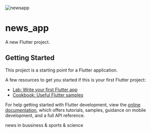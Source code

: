 ![newsapp](https://github.com/Abdo73873/News_app/assets/88721486/2e2ba877-3591-411b-a392-69ca0790b254)
# news_app

A new Flutter project.

## Getting Started

This project is a starting point for a Flutter application.

A few resources to get you started if this is your first Flutter project:

- [Lab: Write your first Flutter app](https://docs.flutter.dev/get-started/codelab)
- [Cookbook: Useful Flutter samples](https://docs.flutter.dev/cookbook)

For help getting started with Flutter development, view the
[online documentation](https://docs.flutter.dev/), which offers tutorials,
samples, guidance on mobile development, and a full API reference.

news in bussiness & sports & science
